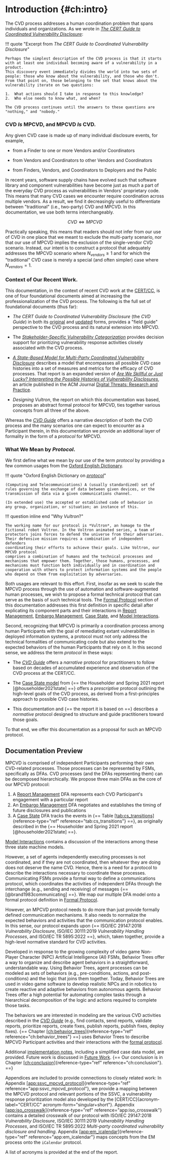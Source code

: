 # Introduction {#ch:intro}

The CVD process
addresses a human coordination problem that spans individuals and
organizations. As we wrote in [*The CERT* *Guide to Coordinated
Vulnerability Disclosure*](https://vuls.cert.org/confluence/display/CVD):

!!! quote "Excerpt from *The CERT Guide to Coordinated Vulnerability Disclosure*"

    Perhaps the simplest description of the CVD process is that it starts with at least one individual becoming aware of a vulnerability in a product.
    This discovery event immediately divides the world into two sets of people: those who know about the vulnerability, and those who don't.
    From that point on, those belonging to the set that knows about the vulnerability iterate on two questions:

    1.  What actions should I take in response to this knowledge?
    2.  Who else needs to know what, and when?
    
    The CVD process continues until the answers to these questions are "nothing," and "nobody."

### CVD *Is* MPCVD, and MPCVD *Is* CVD.

Any given CVD case
is made up of many individual disclosure events, for example,

-   from a Finder to one or more Vendors and/or Coordinators

-   from Vendors and Coordinators to other Vendors and Coordinators

-   from Finders, Vendors, and Coordinators to Deployers and the Public

In recent years, software supply chains have evolved such that software library and component vulnerabilities have 
become just as much a part of the everyday CVD process as vulnerabilities in Vendors' proprietary code. This means that
many CVD cases we encounter require coordination across multiple vendors. As a result, we find it decreasingly useful 
to differentiate between "traditional" (i.e., two-party) CVD and MPCVD. In this documentation, we use both terms
interchangeably.

$$CVD \iff MPCVD$$

Practically speaking, this means that readers should not infer from our
use of CVD in one place that we meant to exclude the multi-party scenario, nor that our
use of MPCVD implies the exclusion of the single-vendor CVD scenario. Instead, our intent is to
construct a protocol that adequately addresses the MPCVD scenario
where $N_{vendors} \geq 1$ and for which the "traditional" CVD case is merely
a special (and often simpler) case where $N_{vendors} = 1$.

### Context of Our Recent Work.

This documentation, in the context of recent CVD work at the
[CERT/CC](https://www.sei.cmu.edu/about/divisions/cert/index.cfm),
is one of four foundational documents aimed at increasing the
professionalization of the CVD process. The following is the full set of
foundational documents (thus far):

-   *The CERT Guide to Coordinated Vulnerability Disclosure* (the
    *CVD Guide*) in both its [original](https://resources.sei.cmu.edu/library/asset-view.cfm?assetid=503330)
    and [updated](https://vuls.cert.org/confluence/display/CVD) forms, provides a "field guide" perspective to the
    CVD process and its natural extension into MPCVD.

-   The [*Stakeholder-Specific Vulnerability Categorization*](https://github.com/CERTCC/SSVC)
    provides decision support for prioritizing vulnerability response activities
    closely associated with the CVD process.

-   [*A State-Based Model for Multi-Party Coordinated Vulnerability Disclosure*](https://resources.sei.cmu.edu/library/asset-view.cfm?assetid=735513)
    describes a model that encompasses all possible CVD case histories into a set of measures and metrics for the 
    efficacy of CVD processes. That report is an expanded version of [*Are We Skillful or Just Lucky? Interpreting the Possible
    Histories of Vulnerability Disclosures*](https://dl.acm.org/doi/10.1145/3477431), an article published in the ACM Journal [Digital Threats: Research and Practice](https://dl.acm.org/journal/dtrap).

-   *Designing Vultron*, the report on which this documentation was based, proposes an abstract formal protocol for
    MPCVD, ties together various concepts from all three of the above.

Whereas the [*CVD Guide*](https://vuls.cert.org/confluence/display/CVD) offers a narrative description of both the CVD
process and the many scenarios one can expect to encounter as a Participant therein, in this documentation we provide an
additional layer of formality in the form of a *protocol* for MPCVD.

### What We Mean by *Protocol*.

We first define what we mean by our use of the term *protocol* by
providing a few common usages from the [Oxford English Dictionary](https://www.oed.com/).

!!! quote "Oxford English Dictionary on [*protocol*](https://www.oed.com/dictionary/protocol_n?tab=meaning_and_use)"
  
    (Computing and Telecommunications) A (usually standardized) set of
    rules governing the exchange of data between given devices, or the
    transmission of data via a given communications channel.

    (In extended use) the accepted or established code of behavior in
    any group, organization, or situation; an instance of this.

!!! question inline end "Why *Vultron*?"

    The working name for our protocol is *Vultron*, an homage to the
    fictional robot Voltron. In the Voltron animated series, a team of
    protectors joins forces to defend the universe from their adversaries.
    Their defensive mission requires a combination of independent defenders
    coordinating their efforts to achieve their goals. Like Voltron, our
    MPCVD protocol
    comprises a combination of humans and the technical processes and
    mechanisms that empower them. Together, those humans, processes, and
    mechanisms must function both individually and in coordination and
    cooperation with others to protect information systems and the people
    who depend on them from exploitation by adversaries.

Both usages are relevant to this effort.
First, insofar as we seek to scale the MPCVD process through the use of automation and software-augmented human
processes, we wish to propose a formal technical protocol that can serve as the basis of such technical tools.
The [Formal Protocol](/reference/formal_protocol) section of this documentation addresses this first definition in
specific detail after explicating its component parts and their interactions in 
[Report Management](/topics/process_models/rm), [Embargo Management](/topics/process_models/em), [Case State](/topics/process_models/cs),
and [Model Interactions](/topics/process_models/model_interactions).

Second, recognizing that MPCVD is primarily a coordination process among
human Participants with the goal of remediating extant vulnerabilities
in deployed information systems, a protocol must not only address the
technical formalities of communicating code but also extend to the
expected behaviors of the human Participants that rely on it. In this
second sense, we address the term *protocol* in these ways:

-   The [*CVD Guide*](https://vuls.cert.org/confluence/display/CVD)
    offers a *narrative* protocol for practitioners to follow based on
    decades of accumulated experience and observation of the
    CVD process at the CERT/CC.

-   The [Case State model](/topics/process_models/cs) from {== the Householder and Spring 2021 report [@householder2021state] ==}
    offers a *prescriptive* protocol outlining the high-level goals of the CVD process, as derived from a first-principles approach to possible
    CVD case histories.

-   This documentation and {== the report it is based on ==} describes a *normative* protocol designed to structure and guide practitioners toward those goals.

To that end, we offer this documentation as a proposal for such an MPCVD protocol.


## Documentation Preview

MPCVD is comprised of independent Participants performing their own CVD-related processes.
Those processes can be represented by FSMs, specifically as DFAs. CVD processes (and
the DFAs representing them) can be decomposed hierarchically. 
We propose three main DFAs as the core of our MPCVD protocol:

1.  A [Report Management](/topics/process_models/rm) DFA represents each CVD Participant's engagement with a particular report
2.  An [Embargo Management](/topics/process_models/em) DFA negotiates and establishes the timing of future disclosures and publications
3.  A [Case State](/topics/process_models/cs) DFA tracks the events in {== Table [\[tab:cs_transitions\]](#tab:cs_transitions){reference-type="ref"
    reference="tab:cs_transitions"} ==}, as originally described in the {== Householder and Spring 2021 report [@householder2021state] ==}.

[Model Interactions](/topics/process_models/model_interactions) contains a discussion of the interactions
among these three state machine models.

However, a set of agents independently executing processes is not coordinated, and if they are not coordinated, then whatever they are
doing does not deserve the name CVD. Hence, there is a need for a protocol to describe the interactions necessary to coordinate these processes.
Communicating FSMs provide a formal way to define a communications protocol, which
coordinates the activities of independent DFAs through the interchange (e.g., sending and
receiving) of messages {== [@brand1983communicating] ==}.
We map our multiple DFA model onto a formal protocol definition in [Formal Protocol](/reference/formal_protocol).

However, an MPCVD
protocol needs to do more than just provide formally defined
communication mechanisms. It also needs to normalize the expected
behaviors and activities that the communication protocol enables. In
this sense, our protocol expands upon {== ISO/IEC 29147:2018 *Vulnerability
Disclosure*, ISO/IEC 30111:2019 *Vulnerability Handling Processes*, and
ISO/IEC TR 5895:2022 ==}, which, taken together, provide a high-level
normative standard for CVD activities.

Developed in response to the growing complexity of video game
Non-Player Character (NPC) Artificial Intelligence (AI) FSMs, Behavior Trees
offer a way to organize and describe agent behaviors in a
straightforward, understandable way. Using Behavior Trees, agent
processes can be modeled as sets of behaviors (e.g., pre-conditions,
actions, and post-conditions) and the logic that joins them together.
Today, Behavior Trees are used in video game software to develop
realistic NPCs and in robotics to create reactive and adaptive behaviors from autonomous
agents. Behavior Trees offer a high potential for automating complex
tasks through a hierarchical decomposition of the logic and actions
required to complete those tasks.

The behaviors we are interested in modeling are the various
CVD activities described in the [*CVD Guide*](https://vuls.cert.org/confluence/display/CVD) (e.g., find contacts, send
reports, validate reports, prioritize reports, create fixes, publish
reports, publish fixes, deploy fixes).
{== Chapter
[\[ch:behavior_trees\]](#ch:behavior_trees){reference-type="ref"
reference="ch:behavior_trees"} ==} uses Behavior Trees to describe
MPCVD Participant activities and their interactions with the [formal protocol](/reference/formal_protocol).

Additional [implementation notes](/topics/implementation_notes), including a simplified case data model, are provided.
Future work is discussed in [Future Work](/topics/future_work).
{== Our conclusion is in Chapter
[\[ch:conclusion\]](#ch:conclusion){reference-type="ref"
reference="ch:conclusion"}. ==}

Appendices are included to provide connections to closely related work:
In Appendix
[\[app:ssvc_mpcvd_protocol\]](#app:ssvc_mpcvd_protocol){reference-type="ref"
reference="app:ssvc_mpcvd_protocol"}, we provide a mapping between the
MPCVD protocol
and relevant portions of the SSVC, a vulnerability response prioritization
model also developed by the [CERT/CC]{acronym-label="CERT/CC"
acronym-form="singular+short"}. Appendix
[\[app:iso_crosswalk\]](#app:iso_crosswalk){reference-type="ref"
reference="app:iso_crosswalk"} contains a detailed crosswalk of our
protocol with ISO/IEC 29147:2018 *Vulnerability Disclosure*, ISO/IEC
30111:2019 *Vulnerability Handling Processes*, and ISO/IEC TR 5895:2022
*Multi-party coordinated vulnerability disclosure and handling*.
Appendix [\[app:em_icalendar\]](#app:em_icalendar){reference-type="ref"
reference="app:em_icalendar"} maps concepts from the
EM process onto the
`iCalendar` protocol.

A list of acronyms is provided at the end of the report.

